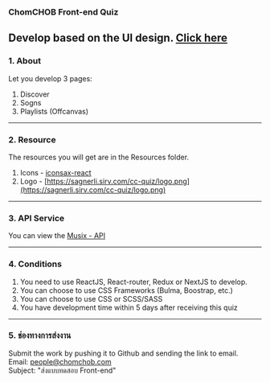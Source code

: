 ### ChomCHOB Front-end Quiz
Develop based on the UI design.  [Click here](https://www.figma.com/file/b1EOnbtnzB1tcUBAZeFe6A/Quiz-for-Lead%2FSenior-Front-end?node-id=10%3A1999)
---

### 1. About
Let you develop 3 pages:
1. Discover
2. Sogns
3. Playlists (Offcanvas)
---

### 2. Resource
The resources you will get are in the Resources folder. 
1. Icons - [iconsax-react](https://iconsax-react.pages.dev/)
2. Logo - [https://sagnerli.sirv.com/cc-quiz/logo.png](https://sagnerli.sirv.com/cc-quiz/logo.png)
---

### 3. API Service
You can view the [Musix - API](https://documenter.getpostman.com/view/14579854/VUjPJkmn#cfc4babe-b6a2-4487-8d92-433ac01ae7ce)

---
### 4. Conditions
  1. You need to use ReactJS, React-router, Redux or NextJS to develop.
  2. You can choose to use CSS Frameworks (Bulma, Boostrap, etc.)
  3. You can choose to use CSS or SCSS/SASS
  4. You have development time within 5 days after receiving this quiz

---
### 5. ช่องทางการส่งงาน
Submit the work by pushing it to Github and sending the link to email. \
Email: people@chomchob.com \
Subject: "ส่งแบบทดสอบ Front-end"
